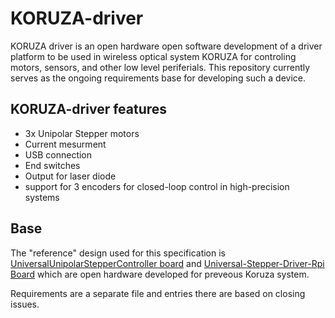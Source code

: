 # KORUZA-driver
KORUZA driver is an open hardware open software development of a driver platform to be used in wireless optical system KORUZA for controling motors, sensors, and other low level periferials. This repository currently serves as the ongoing requirements base for developing such a device.

## KORUZA-driver features
* 3x Unipolar Stepper motors
* Current mesurment
* USB connection
* End switches
* Output for laser diode
* support for 3 encoders for closed-loop control in high-precision systems

## Base
The "reference" design used for this specification is [UniversalUnipolarStepperController board](https://github.com/IRNAS/UniversalUnipolarStepperController) and [Universal-Stepper-Driver-Rpi Board](https://github.com/IRNAS/Universal-Stepper-Driver-Rpi) which are open hardware developed for preveous Koruza system.

Requirements are a separate file and entries there are based on closing issues.
